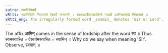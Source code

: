 ```yaml
---
sutra: स्वामिन्नैश्वर्ये
vRtti: स्वामिन्निति निपात्यते ऐश्वर्ये गम्यमाने । स्वशब्दादैश्वर्यवाचिनो मत्वर्थे आमिन्प्रत्ययो निपात्यते ॥
vRtti_eng: The irregularly formed word _svamin_ denotes 'Sir or Lord'.
---
```

The affix आमिन् comes in the sense of lordship after the word स्व ॥ Thus स्वमस्यास्ति = ऐश्वर्यमस्यास्ति = स्वामिन् ॥ Why do we say when meaning 'Sir'. Observe, स्ववान् ॥
